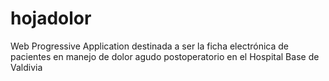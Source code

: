 # hojadolor
Web Progressive Application destinada a ser la ficha electrónica de pacientes en manejo de dolor agudo postoperatorio en el Hospital Base de Valdivia

